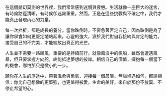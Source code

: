 在這個變幻莫測的世界裡，我們常常感到迷惘與疲憊。生活就像一座巨大的迷宮，有時候路徑清晰，有時候卻迷霧重重。然而，正是在這些挑戰與不確定中，我們才能真正發現內心的力量。

每一次挫折，都是成長的養分。當你跌倒時，不要急著否定自己，因為跌倒是為了讓你學會如何更堅定地站起來。心靈的強大，源於我們對自我接納與肯定的能力。接受自己的不完美，才能綻放出真正的光芒。

人生並不需要一路順風，重要的是持續前行。就像風浪中的帆船，雖然會遭遇風暴，但只要掌握方向舵，終能抵達夢想的彼岸。相信自己的價值，擁抱每一個當下的機會，哪怕那只是微小的一步。

願你在人生的旅途中，帶著溫柔與勇氣，迎接每一個晨曦。無論境遇如何，都請相信：你比自己想像的更堅強，也更值得被愛。生命的美好，來自於那份不放棄、不停止希望的心。